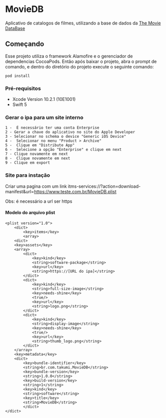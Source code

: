 # MovieDB
Aplicativo de catalogos de filmes, utilizando a base de dados da [The Movie DataBase](https://www.themoviedb.org/) 

## Começando
Esse projeto utiliza o framework Alamofire e o gerenciador de dependencias CocoaPods. 
Então após baixar o projeto, abra o prompt de comando, e dentro do diretório do projeto execute o seguinte comando:

```
pod install
```

### Pré-requisitos
* Xcode Version 10.2.1 (10E1001) 
* Swift 5

### Gerar o ipa para um site interno
```
1 -  É necessário ter uma conta Enterprise
2 - Gerar a chave do aplicativo no site do Apple Developer
3 - Selecionar no schema o device "Generic iOS Device"
4 -  Selecionar no menu "Product > Archive"
5 -  Clique em "Distribute App"
6 -  Selecione a opção "Enterprise" e clique em next
7 - Clique novamente em next
8 -  Clique novamente em next
9 - Clique em export
```

### Site para instação
Criar uma pagina com um link itms-services://?action=download-manifest&url=https://www.teste.com.br/MovieDB.plist

Obs: é necessário a url ser https

#### Modelo do arquivo plist

```
<plist version="1.0">
    <dict>
        <key>items</key>
        <array>
    <dict>
    <key>assets</key>
    <array>
        <dict>
            <key>kind</key>
            <string>software-package</string>
            <key>url</key>
            <string>https://[URL do ipa]</string>
        </dict>
        <dict>
            <key>kind</key>
            <string>full-size-image</string>
            <key>needs-shine</key>
            <true/>
            <key>url</key>
            <string>logo.png</string>
        </dict>
        <dict>
            <key>kind</key>
            <string>display-image</string>
            <key>needs-shine</key>
            <true/>
            <key>url</key>
            <string>thumb_logo.png</string>
        </dict>
    </array>
    <key>metadata</key>
    <dict>
        <key>bundle-identifier</key>
        <string>br.com.takumi.MovieDB</string>
        <key>bundle-version</key>
        <string>1.0.0</string>
        <key>build-version</key>
        <string>1</string>
        <key>kind</key>
        <string>software</string>
        <key>title</key>
        <string>MovieDB</string>
        </dict>
</dict>
```

